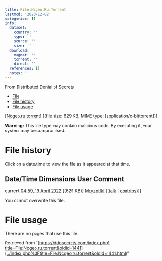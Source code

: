 ```yaml
---
title: File:Ncgeo.Ru.Torrent
lastmod: '2023-12-02'
categories: []
info:
  dataset:
    country: ''
    type: ''
    source: ''
    size: ''
  download:
    magnet: ''
    torrent: ''
    direct: ''
  references: []
  notes: ''
---
```




From Distributed Denial of Secrets

- [File](./File:Ncgeo.ru.torrent.html#file)
- [File history](./File:Ncgeo.ru.torrent.html#filehistory)
- [File usage](./File:Ncgeo.ru.torrent.html#filelinks)

[[Ncgeo.ru.torrent](../images/e/ec/Ncgeo.ru.torrent "Ncgeo.ru.torrent")]
‎[(file size: 629 KB, MIME type:
[application/x-bittorrent])]

**Warning:** This file type may contain malicious code. By executing it,
your system may be compromised.

# File history

Click on a date/time to view the file as it appeared at that time.

Date/Time Dimensions User Comment
---
current [04:59, 19 April 2022](../images/e/ec/Ncgeo.ru.torrent) [(629 KB)] [Mxyzptlk](../index.php%3Ftitle=User:Mxyzptlk&action=edit&redlink=1.html "User:Mxyzptlk (page does not exist)")[ [([talk](../index.php%3Ftitle=User_talk:Mxyzptlk&action=edit&redlink=1.html "User talk:Mxyzptlk (page does not exist)") | [contribs](./Special:Contributions/Mxyzptlk.html "Special:Contributions/Mxyzptlk"))]]

You cannot overwrite this file.

# File usage

There are no pages that use this file.

Retrieved from
"[https://ddosecrets.com/index.php?title=File:Ncgeo.ru.torrent&oldid=1441](../index.php%3Ftitle=File:Ncgeo.ru.torrent&oldid=1441.html)"


